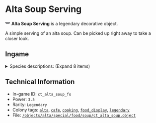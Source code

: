 # Alta Soup Serving

<img src="https://raw.githubusercontent.com/Ceterai/Enternia/main/objects/alta/special/food/soup/icon.png" alt="Alta Soup Serving icon" loading="lazy" height=16px width="auto" /> **Alta Soup Serving** is a legendary decorative object.

A simple serving of an alta soup. Can be picked up right away to take a closer look.

## Ingame

<details markdown="1"><summary>Species descriptions: (Expand 8 items)</summary>

- Alta: Oa-a, a soup! I wonder which one it is~
- Apex: A likely sweet soup in a bowl. Should I take it?
- Avian: Ooh, a tasty soup! I bet it tastes just as good as it looks. Only one way to find out!
- Floran: Ssome soup. Floran shell enjoy itsss sswetnesss!
- Glitch: Hungry. I should give this soup a taste.
- Human: Oh, this looks tasty! I think I should try it. Just a bit.
- Hylotl: What a wonderful culinary miracle! I wonder if I could claim it.
- Novakid: This goodness is smellin' very nice!

</details>

## Technical Information

- In-game ID: `ct_alta_soup_fo`
- Power: `3.5`
- Rarity: `Legendary`
- Colony tags: [`alta`](https://ceterai.github.io/MyEnternia/Wiki/Tags/Alta), [`cafe`](https://ceterai.github.io/MyEnternia/Wiki/Tags/Cafe), [`cooking`](https://ceterai.github.io/MyEnternia/Wiki/Tags/Cooking), [`food_display`](https://ceterai.github.io/MyEnternia/Wiki/Tags/FoodDisplay), [`legendary`](https://ceterai.github.io/MyEnternia/Wiki/Tags/Legendary)
- File: [`/objects/alta/special/food/soup/ct_alta_soup.object`](https://github.com/Ceterai/Enternia/blob/main/objects/alta/special/food/soup/ct_alta_soup.object)
